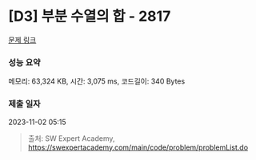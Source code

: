 # [D3] 부분 수열의 합 - 2817 

[문제 링크](https://swexpertacademy.com/main/code/problem/problemDetail.do?contestProbId=AV7IzvG6EksDFAXB) 

### 성능 요약

메모리: 63,324 KB, 시간: 3,075 ms, 코드길이: 340 Bytes

### 제출 일자

2023-11-02 05:15



> 출처: SW Expert Academy, https://swexpertacademy.com/main/code/problem/problemList.do